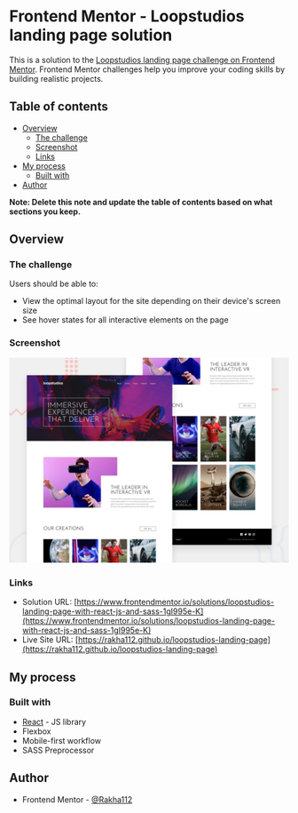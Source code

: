 # Frontend Mentor - Loopstudios landing page solution

This is a solution to the [Loopstudios landing page challenge on Frontend Mentor](https://www.frontendmentor.io/challenges/loopstudios-landing-page-N88J5Onjw). Frontend Mentor challenges help you improve your coding skills by building realistic projects. 

## Table of contents

- [Overview](#overview)
  - [The challenge](#the-challenge)
  - [Screenshot](#screenshot)
  - [Links](#links)
- [My process](#my-process)
  - [Built with](#built-with)
- [Author](#author)

**Note: Delete this note and update the table of contents based on what sections you keep.**

## Overview

### The challenge

Users should be able to:

- View the optimal layout for the site depending on their device's screen size
- See hover states for all interactive elements on the page

### Screenshot

![](./src/images/desktop-preview.jpg)

### Links

- Solution URL: [https://www.frontendmentor.io/solutions/loopstudios-landing-page-with-react-js-and-sass-1gI995e-K](https://www.frontendmentor.io/solutions/loopstudios-landing-page-with-react-js-and-sass-1gI995e-K)
- Live Site URL: [https://rakha112.github.io/loopstudios-landing-page](https://rakha112.github.io/loopstudios-landing-page)

## My process

### Built with

- [React](https://reactjs.org/) - JS library
- Flexbox
- Mobile-first workflow
- SASS Preprocessor

## Author

- Frontend Mentor - [@Rakha112](https://www.frontendmentor.io/profile/Rakha112)